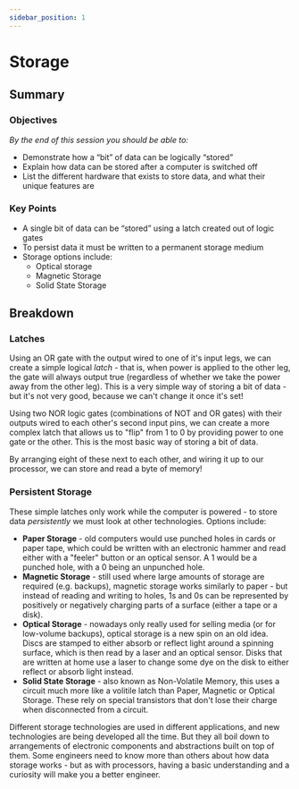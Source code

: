 ```yaml
---
sidebar_position: 1
---
```


# Storage

## Summary

### Objectives

*By the end of this session you should be able to:*

* Demonstrate how a “bit” of data can be logically “stored”
* Explain how data can be stored after a computer is switched off
* List the different hardware that exists to store data, and what their unique features are

### Key Points

* A single bit of data can be “stored” using a latch created out of logic gates
* To persist data it must be written to a permanent storage medium
* Storage options include:
  * Optical storage
  * Magnetic Storage
  * Solid State Storage

## Breakdown

### Latches

Using an OR gate with the output wired to one of it's input legs, we can create a simple logical *latch* - that is, when power is applied to the other leg, the gate will always output true (regardless of whether we take the power away from the other leg). This is a very simple way of storing a bit of data - but it's not very good, because we can't change it once it's set!

Using two NOR logic gates (combinations of NOT and OR gates) with their outputs wired to each other's second input pins, we can create a more complex latch that allows us to "flip" from 1 to 0 by providing power to one gate or the other. This is the most basic way of storing a bit of data.

By arranging eight of these next to each other, and wiring it up to our processor, we can store and read a byte of memory!

### Persistent Storage

These simple latches only work while the computer is powered - to store data *persistently* we must look at other technologies. Options include:

* **Paper Storage** - old computers would use punched holes in cards or paper tape, which could be written with an electronic hammer and read either with a "feeler" button or an optical sensor. A 1 would be a punched hole, with a 0 being an unpunched hole.
* **Magnetic Storage** - still used where large amounts of storage are required (e.g. backups), magnetic storage works similarly to paper - but instead of reading and writing to holes, 1s and 0s can be represented by positively or negatively charging parts of a surface (either a tape or a disk).
* **Optical Storage** - nowadays only really used for selling media (or for low-volume backups), optical storage is a new spin on an old idea. Discs are stamped to either absorb or reflect light around a spinning surface, which is then read by a laser and an optical sensor. Disks that are written at home use a laser to change some dye on the disk to either reflect or absorb light instead.
* **Solid State Storage** - also known as Non-Volatile Memory, this uses a circuit much more like a volitile latch than Paper, Magnetic or Optical Storage. These rely on special transistors that don't lose their charge when disconnected from a circuit.

Different storage technologies are used in different applications, and new technologies are being developed all the time. But they all boil down to arrangements of electronic components and abstractions built on top of them. Some engineers need to know more than others about how data storage works - but as with processors, having a basic understanding and a curiosity will make you a better engineer.
